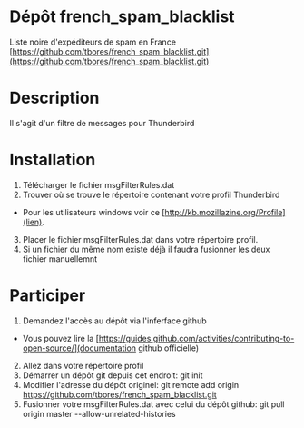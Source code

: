 # Dépôt french_spam_blacklist
Liste noire d'expéditeurs de spam en France
[https://github.com/tbores/french_spam_blacklist.git](https://github.com/tbores/french_spam_blacklist.git)

# Description
Il s'agit d'un filtre de messages pour Thunderbird

# Installation
1. Télécharger le fichier msgFilterRules.dat
2. Trouver où se trouve le répertoire contenant votre profil Thunderbird
* Pour les utilisateurs windows voir ce [http://kb.mozillazine.org/Profile](lien).
3. Placer le fichier msgFilterRules.dat dans votre répertoire profil.
4. Si un fichier du même nom existe déjà il faudra fusionner les deux fichier manuellemnt


# Participer
1. Demandez l'accès au dépôt via l'inferface github
* Vous pouvez lire la [https://guides.github.com/activities/contributing-to-open-source/](documentation github officielle)
2. Allez dans votre répertoire profil
3. Démarrer un dépôt git depuis cet endroit: git init
4. Modifier l'adresse du dépôt originel: git remote add origin https://github.com/tbores/french_spam_blacklist.git
5. Fusionner votre msgFilterRules.dat avec celui du dépôt github: git pull origin master --allow-unrelated-histories

